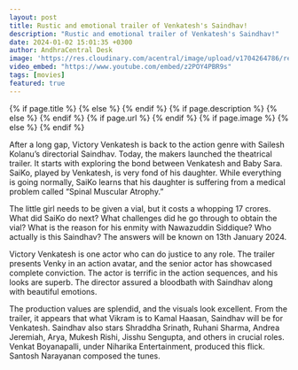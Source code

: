 ```yaml
---
layout: post
title: Rustic and emotional trailer of Venkatesh's Saindhav!
description: "Rustic and emotional trailer of Venkatesh's Saindhav!"
date: 2024-01-02 15:01:35 +0300
author: AndhraCentral Desk
image: 'https://res.cloudinary.com/acentral/image/upload/v1704264786/reviews/maxresdefault_pmdzsw.jpg'
video_embed: "https://www.youtube.com/embed/z2POY4PBR9s"
tags: [movies]
featured: true
---
```


<meta content="{{ site.title }}" property="og:site_name">
{% if page.title %}
  <meta content="{{ page.title }}" property="og:title">
{% else %}
  <meta content="{{ site.title }}" property="og:title">
{% endif %}
{% if page.description %}
  <meta content="{{ page.description }}" property="og:description">
{% else %}
  <meta content="{{ site.description }}" property="og:description">
{% endif %}
{% if page.url %}
  <meta content="{{ site.url }}{{ page.url }}" property="og:url">
{% endif %}
{% if page.image %}
  <meta content="https://res.cloudinary.com/acentral/image/upload/v1704264786/reviews/maxresdefault_pmdzsw.jpg" property="og:image">
{% else %}
  <meta content="{{ site.url }}/images/og.png" property="og:image">
{% endif %}

After a long gap, Victory Venkatesh is back to the action genre with Sailesh Kolanu’s directorial Saindhav. Today, the makers launched the theatrical trailer. It starts with exploring the bond between Venkatesh and Baby Sara. SaiKo, played by Venkatesh, is very fond of his daughter. While everything is going normally, SaiKo learns that his daughter is suffering from a medical problem called “Spinal Muscular Atrophy.”

The little girl needs to be given a vial, but it costs a whopping 17 crores. What did SaiKo do next? What challenges did he go through to obtain the vial? What is the reason for his enmity with Nawazuddin Siddique? Who actually is this Saindhav? The answers will be known on 13th January 2024.

Victory Venkatesh is one actor who can do justice to any role. The trailer presents Venky in an action avatar, and the senior actor has showcased complete conviction. The actor is terrific in the action sequences, and his looks are superb. The director assured a bloodbath with Saindhav along with beautiful emotions.

The production values are splendid, and the visuals look excellent. From the trailer, it appears that what Vikram is to Kamal Haasan, Saindhav will be for Venkatesh. Saindhav also stars Shraddha Srinath, Ruhani Sharma, Andrea Jeremiah, Arya, Mukesh Rishi, Jisshu Sengupta, and others in crucial roles. Venkat Boyanapalli, under Niharika Entertainment, produced this flick. Santosh Narayanan composed the tunes.